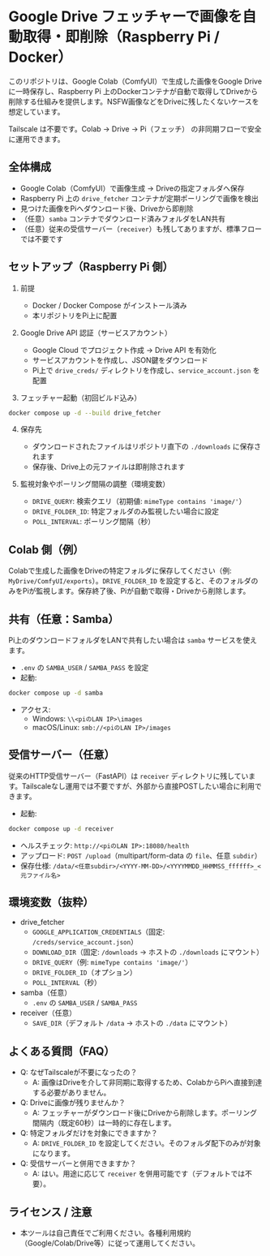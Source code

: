# Google Drive フェッチャーで画像を自動取得・即削除（Raspberry Pi / Docker）

このリポジトリは、Google Colab（ComfyUI）で生成した画像をGoogle Driveに一時保存し、Raspberry Pi 上のDockerコンテナが自動で取得してDriveから削除する仕組みを提供します。NSFW画像などをDriveに残したくないケースを想定しています。

Tailscale は不要です。Colab → Drive → Pi（フェッチ） の非同期フローで安全に運用できます。

## 全体構成
- Google Colab（ComfyUI）で画像生成 → Driveの指定フォルダへ保存
- Raspberry Pi 上の `drive_fetcher` コンテナが定期ポーリングで画像を検出
- 見つけた画像をPiへダウンロード後、Driveから即削除
- （任意）`samba` コンテナでダウンロード済みフォルダをLAN共有
- （任意）従来の受信サーバー（`receiver`）も残してありますが、標準フローでは不要です

## セットアップ（Raspberry Pi 側）
1) 前提
   - Docker / Docker Compose がインストール済み
   - 本リポジトリをPi上に配置

2) Google Drive API 認証（サービスアカウント）
   - Google Cloud でプロジェクト作成 → Drive API を有効化
   - サービスアカウントを作成し、JSON鍵をダウンロード
   - Pi上で `drive_creds/` ディレクトリを作成し、`service_account.json` を配置

3) フェッチャー起動（初回ビルド込み）
```bash
docker compose up -d --build drive_fetcher
```

4) 保存先
   - ダウンロードされたファイルはリポジトリ直下の `./downloads` に保存されます
   - 保存後、Drive上の元ファイルは即削除されます

5) 監視対象やポーリング間隔の調整（環境変数）
   - `DRIVE_QUERY`: 検索クエリ（初期値: `mimeType contains 'image/'`）
   - `DRIVE_FOLDER_ID`: 特定フォルダのみ監視したい場合に設定
   - `POLL_INTERVAL`: ポーリング間隔（秒）

## Colab 側（例）
Colabで生成した画像をDriveの特定フォルダに保存してください（例: `MyDrive/ComfyUI/exports`）。`DRIVE_FOLDER_ID` を設定すると、そのフォルダのみをPiが監視します。保存終了後、Piが自動で取得・Driveから削除します。

## 共有（任意：Samba）
Pi上のダウンロードフォルダをLANで共有したい場合は `samba` サービスを使えます。
- `.env` の `SAMBA_USER` / `SAMBA_PASS` を設定
- 起動:
```bash
docker compose up -d samba
```
- アクセス:
  - Windows: `\\<piのLAN IP>\images`
  - macOS/Linux: `smb://<piのLAN IP>/images`

## 受信サーバー（任意）
従来のHTTP受信サーバー（FastAPI）は `receiver` ディレクトリに残しています。Tailscaleなし運用では不要ですが、外部から直接POSTしたい場合に利用できます。
- 起動:
```bash
docker compose up -d receiver
```
- ヘルスチェック: `http://<piのLAN IP>:18080/health`
- アップロード: `POST /upload`（multipart/form-data の `file`、任意 `subdir`）
- 保存仕様: `/data/<任意subdir>/<YYYY-MM-DD>/<YYYYMMDD_HHMMSS_ffffff>_<元ファイル名>`

## 環境変数（抜粋）
- drive_fetcher
  - `GOOGLE_APPLICATION_CREDENTIALS`（固定: `/creds/service_account.json`）
  - `DOWNLOAD_DIR`（固定: `/downloads` → ホストの `./downloads` にマウント）
  - `DRIVE_QUERY`（例: `mimeType contains 'image/'`）
  - `DRIVE_FOLDER_ID`（オプション）
  - `POLL_INTERVAL`（秒）
- samba（任意）
  - `.env` の `SAMBA_USER` / `SAMBA_PASS`
- receiver（任意）
  - `SAVE_DIR`（デフォルト `/data` → ホストの `./data` にマウント）

## よくある質問（FAQ）
- Q: なぜTailscaleが不要になったの？
  - A: 画像はDriveを介して非同期に取得するため、ColabからPiへ直接到達する必要がありません。
- Q: Driveに画像が残りませんか？
  - A: フェッチャーがダウンロード後にDriveから削除します。ポーリング間隔内（既定60秒）は一時的に存在します。
- Q: 特定フォルダだけを対象にできますか？
  - A: `DRIVE_FOLDER_ID` を設定してください。そのフォルダ配下のみが対象になります。
- Q: 受信サーバーと併用できますか？
  - A: はい。用途に応じて `receiver` を併用可能です（デフォルトでは不要）。

## ライセンス / 注意
- 本ツールは自己責任でご利用ください。各種利用規約（Google/Colab/Drive等）に従って運用してください。

